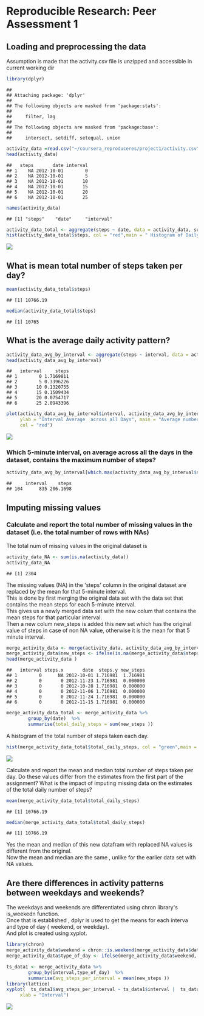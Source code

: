# Reproducible Research: Peer Assessment 1


## Loading and preprocessing the data
Assumption is made that the activity.csv file is unzipped and accessible in current working dir

```r
library(dplyr)
```

```
## 
## Attaching package: 'dplyr'
## 
## The following objects are masked from 'package:stats':
## 
##     filter, lag
## 
## The following objects are masked from 'package:base':
## 
##     intersect, setdiff, setequal, union
```

```r
activity_data =read.csv("~/coursera_reproduceres/project1/activity.csv")
head(activity_data)
```

```
##   steps       date interval
## 1    NA 2012-10-01        0
## 2    NA 2012-10-01        5
## 3    NA 2012-10-01       10
## 4    NA 2012-10-01       15
## 5    NA 2012-10-01       20
## 6    NA 2012-10-01       25
```

```r
names(activity_data)
```

```
## [1] "steps"    "date"     "interval"
```

```r
activity_data_total <- aggregate(steps ~ date, data = activity_data, sum, na.rm = TRUE)
hist(activity_data_total$steps, col = "red",main = " Histogram of Daily Total of Stpes", xlab = " Num of Steps", ylab = "Frequency" )
```

![](PA1_template_files/figure-html/unnamed-chunk-1-1.png) 



## What is mean total number of steps taken per day?

```r
mean(activity_data_total$steps)
```

```
## [1] 10766.19
```

```r
median(activity_data_total$steps)
```

```
## [1] 10765
```



## What is the average daily activity pattern?

```r
activity_data_avg_by_interval <- aggregate(steps ~ interval, data = activity_data, mean, na.rm = TRUE)
head(activity_data_avg_by_interval)
```

```
##   interval     steps
## 1        0 1.7169811
## 2        5 0.3396226
## 3       10 0.1320755
## 4       15 0.1509434
## 5       20 0.0754717
## 6       25 2.0943396
```

```r
plot(activity_data_avg_by_interval$interval, activity_data_avg_by_interval$steps, type = "l", xlab = "5-min interval", 
     ylab = "Interval Average  across all Days", main = "Average number of steps taken per Interval", 
     col = "red")
```

![](PA1_template_files/figure-html/unnamed-chunk-3-1.png) 

### Which 5-minute interval, on average across all the days in the dataset, contains the maximum number of steps?


```r
activity_data_avg_by_interval[which.max(activity_data_avg_by_interval$steps),]
```

```
##     interval    steps
## 104      835 206.1698
```


## Imputing missing values
###  Calculate and report the total number of missing values in the dataset (i.e. the total number of rows with NAs)
The total num of missing values in the original dataset is

```r
activity_data_NA <- sum(is.na(activity_data))
activity_data_NA
```

```
## [1] 2304
```

The missing values (NA) in the 'steps' column in the original dataset  are replaced by the mean for that  5-minute interval.  
This is done by first merging the original data set with the data set that contains the mean steps for each 5-minute interval.  
This gives us a newly merged data set with the new colum that contains the mean steps for that particular interval.  
Then a new colum new_steps is added  this new set which has the original value of steps in case of non NA value, otherwise it is the mean for that 5 minute interval.  


```r
merge_activity_data <- merge(activity_data, activity_data_avg_by_interval, by.x = "interval", by.y = "interval",all.x=TRUE) 
merge_activity_data$new_steps <- ifelse(is.na(merge_activity_data$steps.x), merge_activity_data$steps.y,merge_activity_data$steps.x)
head(merge_activity_data )
```

```
##   interval steps.x       date  steps.y new_steps
## 1        0      NA 2012-10-01 1.716981  1.716981
## 2        0       0 2012-11-23 1.716981  0.000000
## 3        0       0 2012-10-28 1.716981  0.000000
## 4        0       0 2012-11-06 1.716981  0.000000
## 5        0       0 2012-11-24 1.716981  0.000000
## 6        0       0 2012-11-15 1.716981  0.000000
```

```r
merge_activity_data_total <- merge_activity_data %>% 
        group_by(date)  %>%
        summarise(total_daily_steps = sum(new_steps ))
```

A histogram of the total number of steps taken each day.  


```r
hist(merge_activity_data_total$total_daily_steps, col = "green",main = " Histogram of Daily Total of Stpes", xlab = " Num of Steps", ylab = "Frequency" )
```

![](PA1_template_files/figure-html/unnamed-chunk-7-1.png) 

Calculate and report the mean and median total number of steps taken per day. Do these values differ from the estimates from the first part of the assignment? What is the impact of imputing missing data on the estimates of the total daily number of steps?  


```r
mean(merge_activity_data_total$total_daily_steps)
```

```
## [1] 10766.19
```

```r
median(merge_activity_data_total$total_daily_steps)
```

```
## [1] 10766.19
```
Yes the mean and median of this new datafram with replaced NA values is different from the original.  
Now the mean and median are the same , unlike for the earlier data set with NA values.

## Are there differences in activity patterns between weekdays and weekends?

The weekdays and weekends are differentiated using chron library's is_weekedn function.  
Once that is established , dplyr is used to get the means for each interva and type of day ( weekend, or weekday).  
And plot is created using xyplot.  

```r
library(chron)
merge_activity_data$weekend = chron::is.weekend(merge_activity_data$date)
merge_activity_data$type_of_day <- ifelse(merge_activity_data$weekend, "WEEKEND","WEEKDAY")

ts_data1 <- merge_activity_data %>% 
        group_by(interval,type_of_day)  %>%
        summarise(avg_steps_per_interval = mean(new_steps ))
library(lattice)
xyplot(  ts_data1$avg_steps_per_interval ~ ts_data1$interval |  ts_data1$type_of_day, type = "l", layout = c(1, 2), ylab = " Number of Steps", 
     xlab = "Interval")
```

![](PA1_template_files/figure-html/unnamed-chunk-9-1.png) 
